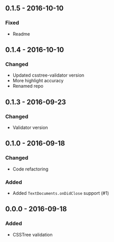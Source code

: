 ## 0.1.5 - 2016-10-10

### Fixed

- Readme

## 0.1.4 - 2016-10-10

### Changed

- Updated csstree-validator version
- More highlight accuracy    
- Renamed repo

## 0.1.3 - 2016-09-23

### Changed

- Validator version

## 0.1.0 - 2016-09-18

### Changed

- Code refactoring

### Added

- Added `TextDocuments.onDidClose` support (#1)

## 0.0.0 - 2016-09-18

### Added

- CSSTree validation